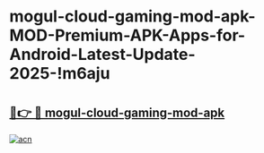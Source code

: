 # mogul-cloud-gaming-mod-apk-MOD-Premium-APK-Apps-for-Android-Latest-Update-2025-!m6aju

# <h2><a href="https://90o1ds.esa.edu.pl?title=mogul-cloud-gaming-mod-apk&ref=m6aju">🔗👉 🔴 mogul-cloud-gaming-mod-apk</a></h2>

[![acn](https://github.com/user-attachments/assets/0f9c940e-d8b0-45ae-aac7-cd30a18b3e1c)](https://90o1ds.esa.edu.pl?title=mogul-cloud-gaming-mod-apk&ref=m6aju)

